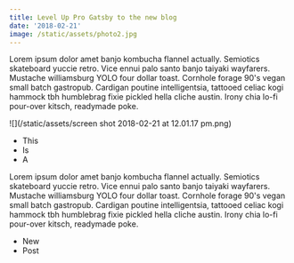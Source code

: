 ```yaml
---
title: Level Up Pro Gatsby to the new blog
date: '2018-02-21'
image: /static/assets/photo2.jpg
---
```

Lorem ipsum dolor amet banjo kombucha flannel actually. Semiotics skateboard yuccie retro.
 Vice ennui palo santo banjo taiyaki wayfarers. Mustache williamsburg YOLO four dollar 
 toast. Cornhole forage 90's vegan small batch gastropub. Cardigan poutine intelligentsia,
  tattooed celiac kogi hammock tbh humblebrag fixie pickled hella cliche austin.
   Irony chia lo-fi pour-over kitsch, readymade poke.

![](/static/assets/screen shot 2018-02-21 at 12.01.17 pm.png)

   <!-- end -->

* This
* Is
* A

Lorem ipsum dolor amet banjo kombucha flannel actually. Semiotics skateboard yuccie retro.
 Vice ennui palo santo banjo taiyaki wayfarers. Mustache williamsburg YOLO four dollar 
 toast. Cornhole forage 90's vegan small batch gastropub. Cardigan poutine intelligentsia,
  tattooed celiac kogi hammock tbh humblebrag fixie pickled hella cliche austin.
   Irony chia lo-fi pour-over kitsch, readymade poke.

* New
* Post

